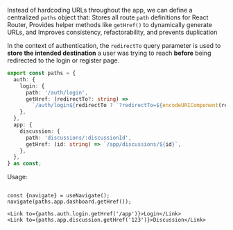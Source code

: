 Instead of hardcoding URLs throughout the app, we can define a centralized `paths` object that: Stores all route `path` definitions for React Router,  Provides helper methods like `getHref()` to dynamically generate URLs, and  Improves consistency, refactorability, and prevents duplication

In the context of authentication, the `redirectTo` query parameter is used to **store the intended destination** a user was trying to reach **before** being redirected to the login or register page.

```ts
export const paths = {
  auth: {
    login: {
      path: '/auth/login',
      getHref: (redirectTo?: string) =>
        `/auth/login${redirectTo ? `?redirectTo=${encodeURIComponent(redirectTo)}` : ''}`,
    },
  },
  app: {
    discussion: {
      path: 'discussions/:discussionId',
      getHref: (id: string) => `/app/discussions/${id}`,
    },
  },
} as const;

```

Usage:

```tsx

const {navigate} = useNavigate();
navigate(paths.app.dashboard.getHref());

```

```tsx
<Link to={paths.auth.login.getHref('/app')}>Login</Link>
<Link to={paths.app.discussion.getHref('123')}>Discussion</Link>
```